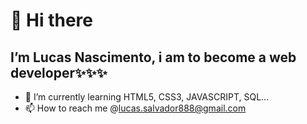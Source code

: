 # 👋 Hi there

##  I’m Lucas Nascimento, i am to become a web developer✨✨✨


- 🌱 I’m currently learning HTML5, CSS3, JAVASCRIPT, SQL...
- 📫 How to reach me @lucas.salvador888@gmail.com

<!---
lucas764/lucas764 is a ✨ special ✨ repository because its `README.md` (this file) appears on your GitHub profile.
You can click the Preview link to take a look at your changes.
--->
